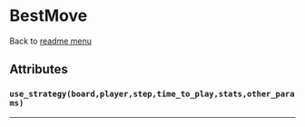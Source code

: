 # BestMove
Back to [readme menu](../README.md)

## Attributes
### ```use_strategy(board,player,step,time_to_play,stats,other_params)```

----

